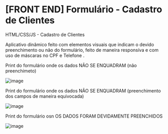 # [FRONT END] Formulário - Cadastro de Clientes
HTML/CSS/JS - Cadastro de Clientes

Aplicativo dinâmico feito com elementos visuais que indicam o devido preenchimento ou não do formulário, feito de maneira responsíva e com uso de máscaras no CPF e Telefone . 


Print do formulário onde os dados NÃO SE ENQUADRAM (não preenchimeto)

![image](https://user-images.githubusercontent.com/107516003/193329436-6ed899c4-f57c-45cf-9cef-a4c39b973633.png)


Print do formulário onde os dados NÃO SE ENQUADRAM (preenchimento dos campos de maneira equivocada)

![image](https://user-images.githubusercontent.com/107516003/193329579-0e2b5cb2-c5e4-4b95-9322-91c5bf33a328.png)


Print do formulário osn OS DADOS FORAM DEVIDAMENTE PREENCHIDOS

![image](https://user-images.githubusercontent.com/107516003/193329692-aeb8ad90-e183-4098-8a40-258f3c6c2055.png)




